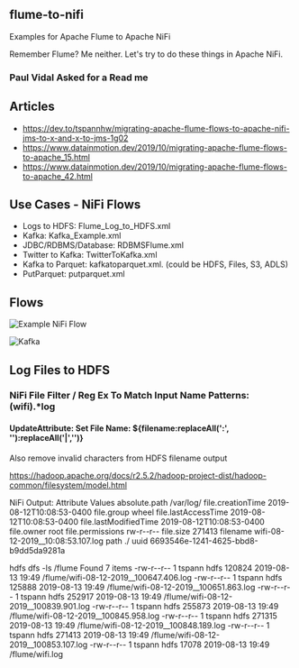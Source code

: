 ## flume-to-nifi

Examples for Apache Flume to Apache NiFi

Remember Flume?   Me neither.   Let's try to do these things in Apache NiFi.


### Paul Vidal Asked for a Read me

## Articles

* https://dev.to/tspannhw/migrating-apache-flume-flows-to-apache-nifi-jms-to-x-and-x-to-jms-1g02
* https://www.datainmotion.dev/2019/10/migrating-apache-flume-flows-to-apache_15.html
* https://www.datainmotion.dev/2019/10/migrating-apache-flume-flows-to-apache_42.html

## Use Cases - NiFi Flows

* Logs to HDFS:   Flume_Log_to_HDFS.xml
* Kafka: Kafka_Example.xml
* JDBC/RDBMS/Database: RDBMSFlume.xml
* Twitter to Kafka: TwitterToKafka.xml
* Kafka to Parquet: kafkatoparquet.xml.   (could be HDFS, Files, S3, ADLS)
* PutParquet: putparquet.xml


## Flows

![Example NiFi Flow](https://raw.githubusercontent.com/tspannhw/flume-to-nifi/main/HTTPtoKafka.png)

![Kafka](https://raw.githubusercontent.com/tspannhw/flume-to-nifi/main/KafkaToParquet.png)


## Log Files to HDFS

### NiFi File Filter / Reg Ex To Match Input Name Patterns: (wifi).*log

#### UpdateAttribute: Set File Name: ${filename:replaceAll(':', ''):replaceAll('|','')}

Also remove invalid characters from HDFS filename output

https://hadoop.apache.org/docs/r2.5.2/hadoop-project-dist/hadoop-common/filesystem/model.html 

NiFi Output: Attribute Values absolute.path /var/log/ file.creationTime 2019-08-12T10:08:53-0400 file.group wheel file.lastAccessTime 2019-08-12T10:08:53-0400 file.lastModifiedTime 2019-08-12T10:08:53-0400 file.owner root file.permissions rw-r--r-- file.size 271413 filename wifi-08-12-2019__10:08:53.107.log path ./ uuid 6693546e-1241-4625-bbd8-b9dd5da9281a

hdfs dfs -ls /flume Found 7 items -rw-r--r-- 1 tspann hdfs 120824 2019-08-13 19:49 /flume/wifi-08-12-2019__100647.406.log -rw-r--r-- 1 tspann hdfs 125888 2019-08-13 19:49 /flume/wifi-08-12-2019__100651.863.log -rw-r--r-- 1 tspann hdfs 252917 2019-08-13 19:49 /flume/wifi-08-12-2019__100839.901.log -rw-r--r-- 1 tspann hdfs 255873 2019-08-13 19:49 /flume/wifi-08-12-2019__100845.958.log -rw-r--r-- 1 tspann hdfs 271315 2019-08-13 19:49 /flume/wifi-08-12-2019__100848.189.log -rw-r--r-- 1 tspann hdfs 271413 2019-08-13 19:49 /flume/wifi-08-12-2019__100853.107.log -rw-r--r-- 1 tspann hdfs 17078 2019-08-13 19:49 /flume/wifi.log

